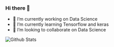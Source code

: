 ### Hi there 👋

- 🔭 I’m currently working on Data Science
- 🌱 I’m currently learning Tensorflow and keras
- 👯 I’m looking to collaborate on Data Science

![Github Stats](https://github-readme-stats.vercel.app/api?username=Shrey139&show_icons=true&hide_border=true)
